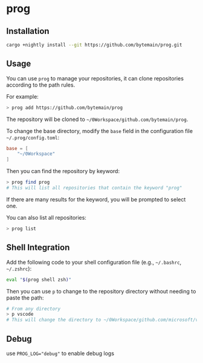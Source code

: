 # prog

## Installation

```sh
cargo +nightly install --git https://github.com/bytemain/prog.git
```

## Usage

You can use `prog` to manage your repositories, it can clone repositories according to the path rules.

For example:

```sh
> prog add https://github.com/bytemain/prog
```

The repository will be cloned to `~/0Workspace/github.com/bytemain/prog`.

To change the base directory, modify the `base` field in the configuration file `~/.prog/config.toml`:

```toml
base = [
    "~/0Workspace"
]
```

Then you can find the repository by keyword:

```sh
> prog find prog
# This will list all repositories that contain the keyword "prog"
```

If there are many results for the keyword, you will be prompted to select one.

You can also list all repositories:

```sh
> prog list
```

## Shell Integration

Add the following code to your shell configuration file (e.g., `~/.bashrc`, `~/.zshrc`):

```sh
eval "$(prog shell zsh)"
```

Then you can use `p` to change to the repository directory without needing to paste the path:

```sh
# From any directory
> p vscode
# This will change the directory to ~/0Workspace/github.com/microsoft/vscode
```

## Debug

use `PROG_LOG="debug"` to enable debug logs
